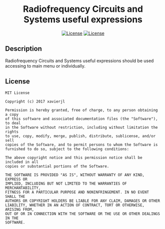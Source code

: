 <h1 align="center">Radiofrequency Circuits and Systems useful expressions</h1>

<p align="center">
    <a href="https://raw.githubusercontent.com/xavierjl/Radiofrequency-expressions/master/LICENSE"><img src="https://img.shields.io/badge/license-MIT-blue.svg" alt="License"></a>
    <a href="https://www.gnu.org/software/octave"><img src="https://img.shields.io/badge/Built%20For-Octave-orange.svg" alt="License"></a>

</p>

## Description
Radiofrequency Circuits and Systems useful expressions should be used accessing to main menu or individually.

## License

```
MIT License

Copyright (c) 2017 xavierjl

Permission is hereby granted, free of charge, to any person obtaining a copy
of this software and associated documentation files (the "Software"), to deal
in the Software without restriction, including without limitation the rights
to use, copy, modify, merge, publish, distribute, sublicense, and/or sell
copies of the Software, and to permit persons to whom the Software is
furnished to do so, subject to the following conditions:

The above copyright notice and this permission notice shall be included in all
copies or substantial portions of the Software.

THE SOFTWARE IS PROVIDED "AS IS", WITHOUT WARRANTY OF ANY KIND, EXPRESS OR
IMPLIED, INCLUDING BUT NOT LIMITED TO THE WARRANTIES OF MERCHANTABILITY,
FITNESS FOR A PARTICULAR PURPOSE AND NONINFRINGEMENT. IN NO EVENT SHALL THE
AUTHORS OR COPYRIGHT HOLDERS BE LIABLE FOR ANY CLAIM, DAMAGES OR OTHER
LIABILITY, WHETHER IN AN ACTION OF CONTRACT, TORT OR OTHERWISE, ARISING FROM,
OUT OF OR IN CONNECTION WITH THE SOFTWARE OR THE USE OR OTHER DEALINGS IN THE
SOFTWARE.
```
